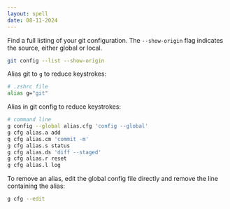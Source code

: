 ```yaml
---
layout: spell
date: 08-11-2024
---
```



Find a full listing of your git configuration.  The `--show-origin` flag indicates the source, either global or local.

```bash
git config --list --show-origin
```

Alias git to `g` to reduce keystrokes:

```bash
# .zshrc file
alias g="git"
```

Alias in git config to reduce keystrokes:

```bash
# command line
g config --global alias.cfg 'config --global'
g cfg alias.a add
g cfg alias.cm 'commit -m'
g cfg alias.s status
g cfg alias.ds 'diff --staged'
g cfg alias.r reset
g cfg alias.l log
```

To remove an alias, edit the global config file directly and remove the line containing the alias:

```bash
g cfg --edit
```